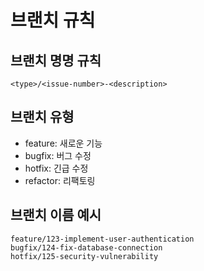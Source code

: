 # 브랜치 규칙

## 브랜치 명명 규칙
`<type>/<issue-number>-<description>`

## 브랜치 유형
- feature: 새로운 기능
- bugfix: 버그 수정
- hotfix: 긴급 수정
- refactor: 리팩토링

## 브랜치 이름 예시
```text
feature/123-implement-user-authentication
bugfix/124-fix-database-connection
hotfix/125-security-vulnerability
```